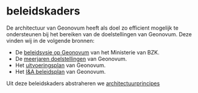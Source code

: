 # beleidskaders

De architectuur van Geonovum heeft als doel zo efficient mogelijk te ondersteunen
bij het bereiken van de doelstellingen van Geonovum. Deze vinden wij in de volgende bronnen:

- De [beleidsvsie op Geonovum](https://www.geonovum.nl/uploads/documents/Beleidsvisie%20BZK%20op%20Geonovum.pdf) van het Ministerie van BZK.
- De [meerjaren doelstellingen](https://www.geonovum.nl/meerjarenvisie-2021-2023)  van Geonovum.
- Het [uitvoeringsplan](https://www.geonovum.nl/uploads/documents/Geonovum%20Uitvoeringsplan%202025%20v1.0.pdf) van Geonovum.
- Het [I&A beleidsplan](TODO) van Geonovum.


Uit deze beleidskaders abstraheren we [architectuurprincipes](../architectuurprincipes/index.md)
